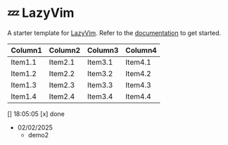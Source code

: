 # 💤 LazyVim

A starter template for [LazyVim](https://github.com/LazyVim/LazyVim).
Refer to the [documentation](https://lazyvim.github.io/installation) to get started.


| Column1 | Column2 | Column3 | Column4 |
| --------------- | --------------- | --------------- | --------------- |
| Item1.1 | Item2.1 | Item3.1 | Item4.1 |
| Item1.2 | Item2.2 | Item3.2 | Item4.2 |
| Item1.3 | Item2.3 | Item3.3 | Item4.3 |
| Item1.4 | Item2.4 | Item3.4 | Item4.4 |


[] 18:05:05
  [x] done

* 02/02/2025
  * demo2


